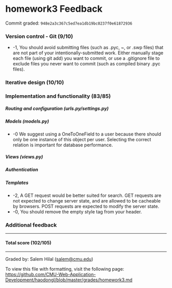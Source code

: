 homework3 Feedback
==================

Commit graded: `948e2a3c367c5ed7ea1db19bc0237f0e61872936`

### Version control - Git (9/10)
  * -1, You should avoid submitting files (such as .pyc, ~, or .swp files) that are not part of your intentionally-submitted work.  Either manually stage each file (using git add) you want to commit, or use a .gitignore file to exclude files you never want to commit (such as compiled binary .pyc files).

### Iterative design (10/10)

### Implementation and functionality (83/85)

##### Routing and configuration (urls.py/settings.py)

##### Models (models.py)
  * -0 We suggest using a OneToOneField to a user because there should only be one instance of this object per user. Selecting the correct relation is important for database performance.

##### Views (views.py)

##### Authentication

##### Templates
  * -2, A GET request would be better suited for search. GET requests are not expected to change server state, and are allowed to be cacheable by browsers. POST requests are expected to modify the server state.
  * -0, You should remove the empty style tag from your header.

### Additional feedback

---

#### Total score (102/105)

---

Graded by: Salem Hilal (salem@cmu.edu)

To view this file with formatting, visit the following page: https://github.com/CMU-Web-Application-Development/haodongl/blob/master/grades/homework3.md
